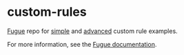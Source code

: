 # custom-rules
[Fugue](https://riskmanager.fugue.co/) repo for [simple](./simple) and [advanced](./advanced) custom rule examples.

For more information, see the [Fugue documentation](https://docs.fugue.co/rules.html).
